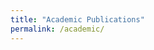 ```yaml
---
title: "Academic Publications"
permalink: /academic/
---
```


<script src="https://bibbase.org/show?bib=https://bibbase.org/zotero-mypublications/lucaslasota&jsonp=1&folding=1&theme=mila"></script>
